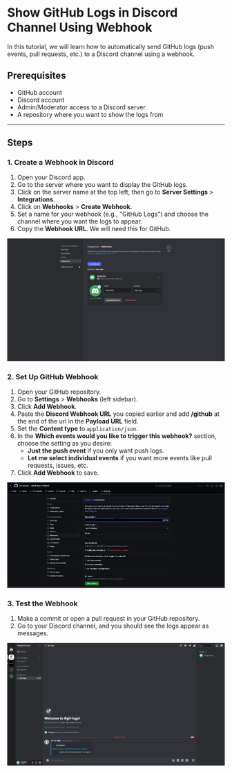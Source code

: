 # Show GitHub Logs in Discord Channel Using Webhook

In this tutorial, we will learn how to automatically send GitHub logs (push events, pull requests, etc.) to a Discord channel using a webhook.

## Prerequisites

- GitHub account
- Discord account
- Admin/Moderator access to a Discord server
- A repository where you want to show the logs from

---

## Steps

### 1. Create a Webhook in Discord

1. Open your Discord app.
2. Go to the server where you want to display the GitHub logs.
3. Click on the server name at the top left, then go to **Server Settings** > **Integrations**.
4. Click on **Webhooks** > **Create Webhook**.
5. Set a name for your webhook (e.g., "GitHub Logs") and choose the channel where you want the logs to appear.
6. Copy the **Webhook URL**. We will need this for GitHub.

![Create a Webhook in Discord](../assets/images/step-1.png)

### 2. Set Up GitHub Webhook

1. Open your GitHub repository.
2. Go to **Settings** > **Webhooks** (left sidebar).
3. Click **Add Webhook**.
4. Paste the **Discord Webhook URL** you copied earlier and add **/github** at the end of the url in the **Payload URL** field.
5. Set the **Content type** to `application/json`.
6. In the **Which events would you like to trigger this webhook?** section, choose the setting as you desire:
   - **Just the push event** if you only want push logs.
   - **Let me select individual events** if you want more events like pull requests, issues, etc.
7. Click **Add Webhook** to save.

![Set Up GitHub Webhook](../assets/images/step-2.png)

### 3. Test the Webhook

1. Make a commit or open a pull request in your GitHub repository.
2. Go to your Discord channel, and you should see the logs appear as messages.

![Test the Webhook](../assets/images/step-3.png)